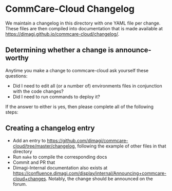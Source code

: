 # CommCare-Cloud Changelog

We maintain a changelog in this directory with one YAML file per change.
These files are then compiled into documentation that is made available at
https://dimagi.github.io/commcare-cloud/changelog/.

## Determining whether a change is announce-worthy

Anytime you make a change to commcare-cloud ask yourself these questions:

- Did I need to edit all (or a number of) environments files in conjunction with the code changes?
- Did I need to run commands to deploy it?

If the answer to either is yes, then please complete all of the following steps:

## Creating a changelog entry

- Add an entry to https://github.com/dimagi/commcare-cloud/tree/master/changelog, following the example of other files in that directory
- Run `make` to compile the corresponding docs
- Commit and PR that
- Dimagi-Internal documentation also exists at
  https://confluence.dimagi.com/display/internal/Announcing+commcare-cloud+changes.
  Notably, the change should be announced on the forum.
